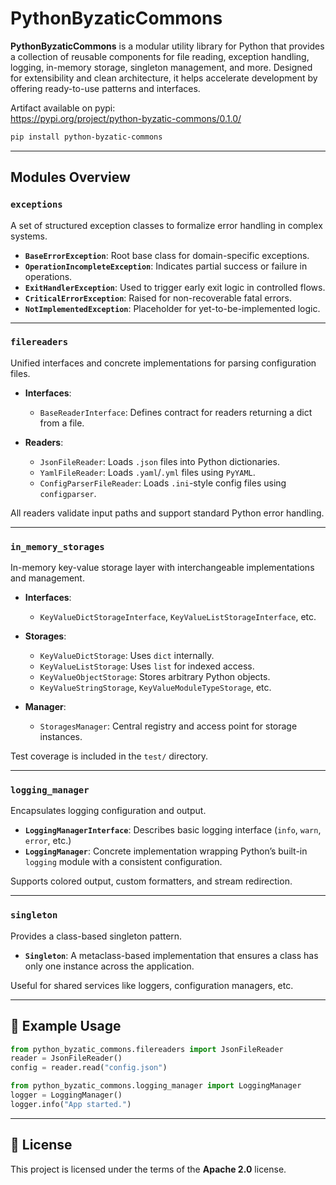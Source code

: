 # PythonByzaticCommons

**PythonByzaticCommons** is a modular utility library for Python that provides a collection of reusable components for file reading, exception handling, logging, in-memory storage, singleton management, and more. Designed for extensibility and clean architecture, it helps accelerate development by offering ready-to-use patterns and interfaces.

Artifact available on pypi:  
https://pypi.org/project/python-byzatic-commons/0.1.0/

```bash
pip install python-byzatic-commons
```

---

## Modules Overview

### `exceptions`
A set of structured exception classes to formalize error handling in complex systems.

- **`BaseErrorException`**: Root base class for domain-specific exceptions.
- **`OperationIncompleteException`**: Indicates partial success or failure in operations.
- **`ExitHandlerException`**: Used to trigger early exit logic in controlled flows.
- **`CriticalErrorException`**: Raised for non-recoverable fatal errors.
- **`NotImplementedException`**: Placeholder for yet-to-be-implemented logic.

---

### `filereaders`
Unified interfaces and concrete implementations for parsing configuration files.

- **Interfaces**:
  - `BaseReaderInterface`: Defines contract for readers returning a dict from a file.

- **Readers**:
  - `JsonFileReader`: Loads `.json` files into Python dictionaries.
  - `YamlFileReader`: Loads `.yaml`/`.yml` files using `PyYAML`.
  - `ConfigParserFileReader`: Loads `.ini`-style config files using `configparser`.

All readers validate input paths and support standard Python error handling.

---

### `in_memory_storages`
In-memory key-value storage layer with interchangeable implementations and management.

- **Interfaces**:
  - `KeyValueDictStorageInterface`, `KeyValueListStorageInterface`, etc.

- **Storages**:
  - `KeyValueDictStorage`: Uses `dict` internally.
  - `KeyValueListStorage`: Uses `list` for indexed access.
  - `KeyValueObjectStorage`: Stores arbitrary Python objects.
  - `KeyValueStringStorage`, `KeyValueModuleTypeStorage`, etc.

- **Manager**:
  - `StoragesManager`: Central registry and access point for storage instances.

Test coverage is included in the `test/` directory.

---

### `logging_manager`
Encapsulates logging configuration and output.

- **`LoggingManagerInterface`**: Describes basic logging interface (`info`, `warn`, `error`, etc.)
- **`LoggingManager`**: Concrete implementation wrapping Python’s built-in `logging` module with a consistent configuration.

Supports colored output, custom formatters, and stream redirection.

---

### `singleton`
Provides a class-based singleton pattern.

- **`Singleton`**: A metaclass-based implementation that ensures a class has only one instance across the application.

Useful for shared services like loggers, configuration managers, etc.

---

## 📖 Example Usage

```python
from python_byzatic_commons.filereaders import JsonFileReader
reader = JsonFileReader()
config = reader.read("config.json")

from python_byzatic_commons.logging_manager import LoggingManager
logger = LoggingManager()
logger.info("App started.")
```

---

## 📄 License

This project is licensed under the terms of the **Apache 2.0** license.
